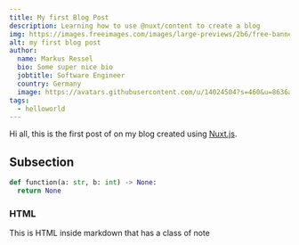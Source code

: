 ```yaml
---
title: My first Blog Post
description: Learning how to use @nuxt/content to create a blog
img: https://images.freeimages.com/images/large-previews/2b6/free-banner-background-1639360.jpg
alt: my first blog post
author:
  name: Markus Ressel
  bio: Some super nice bio
  jobtitle: Software Engineer
  country: Germany
  image: https://avatars.githubusercontent.com/u/14024504?s=460&u=8636a71fc6412cc8baba6b2042c1608c9dea78e5&v=4
tags:
  - helloworld
---
```


Hi all, this is the first post of on my blog created using [Nuxt.js](https://nuxtjs.org).

## Subsection

```python
def function(a: str, b: int) -> None:
  return None
```

### HTML

<div class="bg-blue-500 text-white p-4 mb-4">
  This is HTML inside markdown that has a class of note
</div>